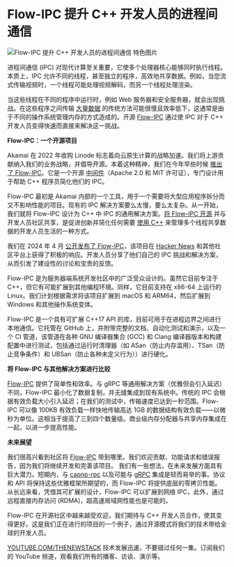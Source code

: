 # Flow-IPC 提升 C++ 开发人员的进程间通信

![Flow-IPC 提升 C++ 开发人员的进程间通信 特色图片](https://cdn.thenewstack.io/media/2024/06/9b33ed37-robots-1024x575.jpg)

进程间通信 (IPC) 对现代计算至关重要，它使多个处理器核心能够同时执行线程。本质上，IPC 允许不同的线程，甚至独立的程序，高效地共享数据。例如，当您流式传输视频时，一个线程可能处理视频解码，而另一个线程处理渲染。

当这些线程在不同的程序中运行时，例如 Web 服务器和安全服务器，就会出现挑战。在这些程序之间传输 [大量数据](https://thenewstack.io/data/) 的传统方法可能很慢且效率低下，这通常是由于不同的操作系统管理内存的方式造成的。开源 [Flow-IPC](https://www.akamai.com/blog/developers/flow-ipc-introduction-low-latency-cpp-toolkit) 通过使 IPC 对于 C++ 开发人员变得快速而直接来解决这一挑战。

**Flow-IPC：一个开源项目**

Akamai 在 2022 年收购 Linode 标志着向云原生计算的战略加速。我们将上游贡献纳入我们的业务战略，并倡导开源。本着这种精神，我们在今年早些时候 [推出了 Flow-IPC](https://www.akamai.com/blog/developers/flow-ipc-introduction-low-latency-cpp-toolkit)。它是一个开源 [中间件](https://thenewstack.io/case-containerizing-middleware/)（Apache 2.0 和 MIT 许可证），专门设计用于帮助 C++ 程序员简化他们的 IPC。

Flow-IPC 最初是 Akamai 内部的一个工具，用于一个需要将大型应用程序拆分而又不影响性能的项目。现有的 IPC 解决方案要么太慢，要么太复杂。从一开始，我们就将 Flow-IPC 设计为 C++ 中 IPC 的通用解决方案。[将 Flow-IPC 开源](https://www.linode.com/blog/open-source/flow-ipc-introduction-low-latency-cpp-toolkit/) 并与开发人员社区共享，是促进创新并简化任何需要 [使用 C++](https://thenewstack.io/google-spends-1-million-to-make-rust-c-interoperable/) 来管理多个线程共享数据的开发人员生活的一种方式。

我们在 2024 年 4 月 [公开发布了 Flow-IPC](https://www.linode.com/blog/open-source/flow-ipc-introduction-low-latency-cpp-toolkit/)，该项目在 [Hacker News](https://news.ycombinator.com/item?id=40028118) 和其他社区平台上获得了积极的响应。开发人员分享了他们自己的 IPC 挑战和解决方案，从而引发了建设性的讨论和宝贵的反馈。

Flow-IPC 是为服务器端系统开发社区中的广泛受众设计的。虽然它目前专注于 C++，但它有可能扩展到其他编程环境。同样，它目前支持在 x86-64 上运行的 Linux。我们计划根据需求将该项目扩展到 macOS 和 ARM64，然后扩展到 Windows 和其他操作系统变体。

Flow-IPC 是一个具有可扩展 C++17 API 的库，目前可用于在进程边界之间进行本地通信。它托管在 GitHub 上，并附带完整的文档、自动化测试和演示，以及一个 CI 管道，该管道在各种 GNU 编译器集合 (GCC) 和 Clang 编译器版本和构建配置中进行测试，包括通过运行时清理器（如 ASan（防止内存滥用）、TSan（防止竞争条件）和 UBSan（防止各种未定义行为））进行硬化。

**将 Flow-IPC 与其他解决方案进行比较**

[Flow-IPC](https://tfir.io/akamais-open-source-project-flow-ipc-solves-ipc-latency-challenges-in-c/) 提供了简单性和效率。与 gRPC 等通用解决方案（优雅但会引入延迟）不同，Flow-IPC 最小化了数据复制，并无缝集成到现有系统中。传统的 IPC 会根据有效负载大小引入延迟；在我们的测试中，传输速度已达到一秒范围。Flow-IPC 可以像 100KB 有效负载一样快地传输高达 1GB 的数据结构有效负载——以微秒为单位。这相当于提高了三到四个数量级。商业级内存分配器与共享内存集成在一起，以进一步提高性能。

**未来展望**

我们很高兴看到社区将 [Flow-IPC](https://sdtimes.com/softwaredev/sd-times-open-source-project-of-the-week-flow-ipc/) 带到哪里。我们欢迎贡献、功能请求和错误报告，因为我们将继续开发和完善该项目。
我们有一些想法，在未来发展方面具有巨大潜力。短期内，与 [capnp-rpc](https://capnproto.org/rpc.html) 以及可能与 [gRPC](https://grpc.io/) 集成是轻而易举的事。协议和 API 将保持这些优雅框架所期望的，而 Flow-IPC 将提供底层的零拷贝性能。从长远来看，凭借其可扩展的设计，Flow-IPC 可以扩展到网络 IPC，此外，通过远程直接内存访问 (RDMA)，超高速局域网性能也是可能的。

Flow-IPC 在开源社区中越来越受欢迎，我们期待与 C++ 开发人员合作，使其变得更好。这是我们正在进行的项目的一个例子，通过开源模式将我们的技术带给全球的开发人员。

[YOUTUBE.COM/THENEWSTACK](https://youtube.com/thenewstack?sub_confirmation=1) 技术发展迅速，不要错过任何一集。订阅我们的 YouTube 频道，观看我们所有的播客、访谈、演示等。